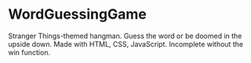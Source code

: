# WordGuessingGame
Stranger Things-themed hangman. Guess the word or be doomed in the upside down. Made with HTML, CSS, JavaScript. Incomplete without the win function. 
